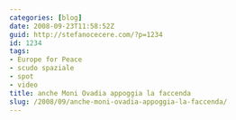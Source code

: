 ```yaml
---
categories: [blog]
date: 2008-09-23T11:58:52Z
guid: http://stefanocecere.com/?p=1234
id: 1234
tags:
- Europe for Peace
- scudo spaziale
- spot
- video
title: anche Moni Ovadia appoggia la faccenda
slug: /2008/09/anche-moni-ovadia-appoggia-la-faccenda/
---
```


